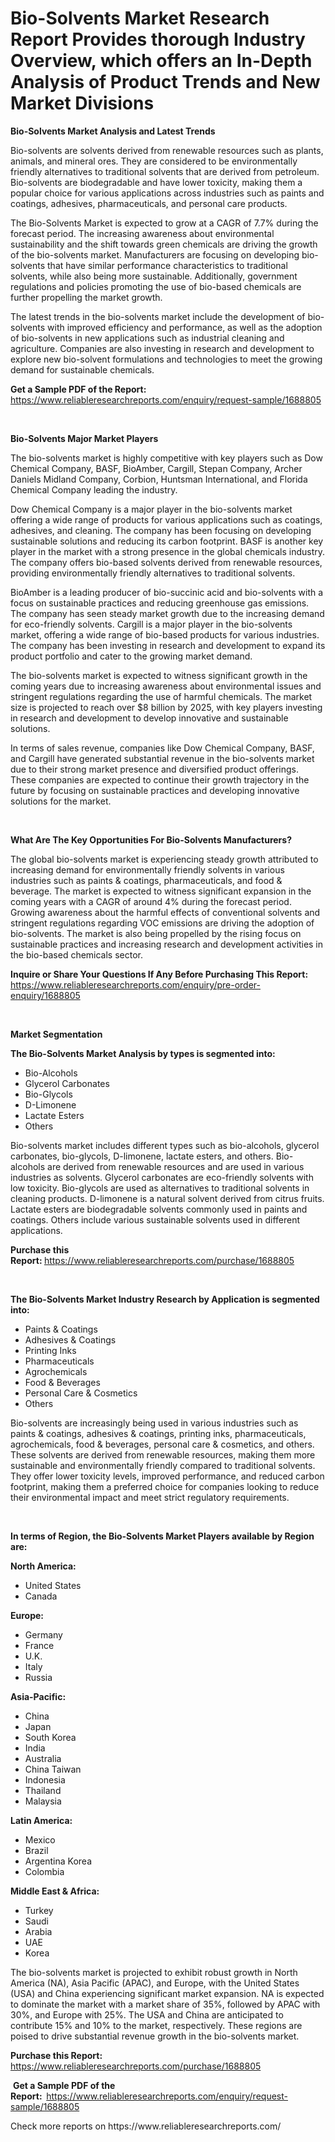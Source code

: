 <p><h1>Bio-Solvents Market Research Report Provides thorough Industry Overview, which offers an In-Depth Analysis of Product Trends and New Market Divisions</h1></p><p><strong>Bio-Solvents Market Analysis and Latest Trends</strong></p>
<p><p>Bio-solvents are solvents derived from renewable resources such as plants, animals, and mineral ores. They are considered to be environmentally friendly alternatives to traditional solvents that are derived from petroleum. Bio-solvents are biodegradable and have lower toxicity, making them a popular choice for various applications across industries such as paints and coatings, adhesives, pharmaceuticals, and personal care products.</p><p>The Bio-Solvents Market is expected to grow at a CAGR of 7.7% during the forecast period. The increasing awareness about environmental sustainability and the shift towards green chemicals are driving the growth of the bio-solvents market. Manufacturers are focusing on developing bio-solvents that have similar performance characteristics to traditional solvents, while also being more sustainable. Additionally, government regulations and policies promoting the use of bio-based chemicals are further propelling the market growth.</p><p>The latest trends in the bio-solvents market include the development of bio-solvents with improved efficiency and performance, as well as the adoption of bio-solvents in new applications such as industrial cleaning and agriculture. Companies are also investing in research and development to explore new bio-solvent formulations and technologies to meet the growing demand for sustainable chemicals.</p></p>
<p><strong>Get a Sample PDF of the Report:&nbsp;</strong> <a href="https://www.reliableresearchreports.com/enquiry/request-sample/1688805">https://www.reliableresearchreports.com/enquiry/request-sample/1688805</a></p>
<p>&nbsp;</p>
<p><strong>Bio-Solvents Major Market Players</strong></p>
<p><p>The bio-solvents market is highly competitive with key players such as Dow Chemical Company, BASF, BioAmber, Cargill, Stepan Company, Archer Daniels Midland Company, Corbion, Huntsman International, and Florida Chemical Company leading the industry.</p><p>Dow Chemical Company is a major player in the bio-solvents market offering a wide range of products for various applications such as coatings, adhesives, and cleaning. The company has been focusing on developing sustainable solutions and reducing its carbon footprint. BASF is another key player in the market with a strong presence in the global chemicals industry. The company offers bio-based solvents derived from renewable resources, providing environmentally friendly alternatives to traditional solvents.</p><p>BioAmber is a leading producer of bio-succinic acid and bio-solvents with a focus on sustainable practices and reducing greenhouse gas emissions. The company has seen steady market growth due to the increasing demand for eco-friendly solvents. Cargill is a major player in the bio-solvents market, offering a wide range of bio-based products for various industries. The company has been investing in research and development to expand its product portfolio and cater to the growing market demand.</p><p>The bio-solvents market is expected to witness significant growth in the coming years due to increasing awareness about environmental issues and stringent regulations regarding the use of harmful chemicals. The market size is projected to reach over $8 billion by 2025, with key players investing in research and development to develop innovative and sustainable solutions.</p><p>In terms of sales revenue, companies like Dow Chemical Company, BASF, and Cargill have generated substantial revenue in the bio-solvents market due to their strong market presence and diversified product offerings. These companies are expected to continue their growth trajectory in the future by focusing on sustainable practices and developing innovative solutions for the market.</p></p>
<p>&nbsp;</p>
<p><strong>What Are The Key Opportunities For Bio-Solvents Manufacturers?</strong></p>
<p><p>The global bio-solvents market is experiencing steady growth attributed to increasing demand for environmentally friendly solvents in various industries such as paints & coatings, pharmaceuticals, and food & beverage. The market is expected to witness significant expansion in the coming years with a CAGR of around 4% during the forecast period. Growing awareness about the harmful effects of conventional solvents and stringent regulations regarding VOC emissions are driving the adoption of bio-solvents. The market is also being propelled by the rising focus on sustainable practices and increasing research and development activities in the bio-based chemicals sector.</p></p>
<p><strong>Inquire or Share Your Questions If Any Before Purchasing This Report:</strong> <a href="https://www.reliableresearchreports.com/enquiry/pre-order-enquiry/1688805">https://www.reliableresearchreports.com/enquiry/pre-order-enquiry/1688805</a></p>
<p>&nbsp;</p>
<p><strong>Market Segmentation</strong></p>
<p><strong>The Bio-Solvents Market Analysis by types is segmented into:</strong></p>
<p><ul><li>Bio-Alcohols</li><li>Glycerol Carbonates</li><li>Bio-Glycols</li><li>D-Limonene</li><li>Lactate Esters</li><li>Others</li></ul></p>
<p><p>Bio-solvents market includes different types such as bio-alcohols, glycerol carbonates, bio-glycols, D-limonene, lactate esters, and others. Bio-alcohols are derived from renewable resources and are used in various industries as solvents. Glycerol carbonates are eco-friendly solvents with low toxicity. Bio-glycols are used as alternatives to traditional solvents in cleaning products. D-limonene is a natural solvent derived from citrus fruits. Lactate esters are biodegradable solvents commonly used in paints and coatings. Others include various sustainable solvents used in different applications.</p></p>
<p><strong>Purchase this Report:&nbsp;</strong><a href="https://www.reliableresearchreports.com/purchase/1688805">https://www.reliableresearchreports.com/purchase/1688805</a></p>
<p>&nbsp;</p>
<p><strong>The Bio-Solvents Market Industry Research by Application is segmented into:</strong></p>
<p><ul><li>Paints & Coatings</li><li>Adhesives & Coatings</li><li>Printing Inks</li><li>Pharmaceuticals</li><li>Agrochemicals</li><li>Food & Beverages</li><li>Personal Care & Cosmetics</li><li>Others</li></ul></p>
<p><p>Bio-solvents are increasingly being used in various industries such as paints & coatings, adhesives & coatings, printing inks, pharmaceuticals, agrochemicals, food & beverages, personal care & cosmetics, and others. These solvents are derived from renewable resources, making them more sustainable and environmentally friendly compared to traditional solvents. They offer lower toxicity levels, improved performance, and reduced carbon footprint, making them a preferred choice for companies looking to reduce their environmental impact and meet strict regulatory requirements.</p></p>
<p>&nbsp;</p>
<p><strong>In terms of Region, the Bio-Solvents Market Players available by Region are:</strong></p>
<p>
    <p> <strong> North America: </strong>
        <ul>
            <li>United States</li>
            <li>Canada</li>
        </ul>
        </p> 
    <p> <strong> Europe: </strong>
        <ul>
            <li>Germany</li>
            <li>France</li>
            <li>U.K.</li>
            <li>Italy</li>
            <li>Russia</li>
        </ul>
        </p> 
    <p> <strong> Asia-Pacific: </strong>
        <ul>
            <li>China</li>
            <li>Japan</li>
            <li>South Korea</li>
            <li>India</li>
            <li>Australia</li>
            <li>China Taiwan</li>
            <li>Indonesia</li>
            <li>Thailand</li>
            <li>Malaysia</li>
        </ul>
        </p> 
    <p> <strong> Latin America: </strong>
        <ul>
            <li>Mexico</li>
            <li>Brazil</li>
            <li>Argentina Korea</li>
            <li>Colombia</li>
        </ul>
        </p> 
    <p> <strong> Middle East & Africa: </strong>
        <ul>
            <li>Turkey</li>
            <li>Saudi</li>
            <li>Arabia</li>
            <li>UAE</li>
            <li>Korea</li>
        </ul>
    </p>
    </p>
<p><p>The bio-solvents market is projected to exhibit robust growth in North America (NA), Asia Pacific (APAC), and Europe, with the United States (USA) and China experiencing significant market expansion. NA is expected to dominate the market with a market share of 35%, followed by APAC with 30%, and Europe with 25%. The USA and China are anticipated to contribute 15% and 10% to the market, respectively. These regions are poised to drive substantial revenue growth in the bio-solvents market.</p></p>
<p><strong>Purchase this Report: </strong><a href="https://www.reliableresearchreports.com/purchase/1688805">https://www.reliableresearchreports.com/purchase/1688805</a></p>
<p>&nbsp;<strong>Get a Sample PDF of the Report:&nbsp;&nbsp;</strong><a href="https://www.reliableresearchreports.com/enquiry/request-sample/1688805">https://www.reliableresearchreports.com/enquiry/request-sample/1688805</a></p>
<p><strong></strong></p>
<p>Check more reports on https://www.reliableresearchreports.com/</p>